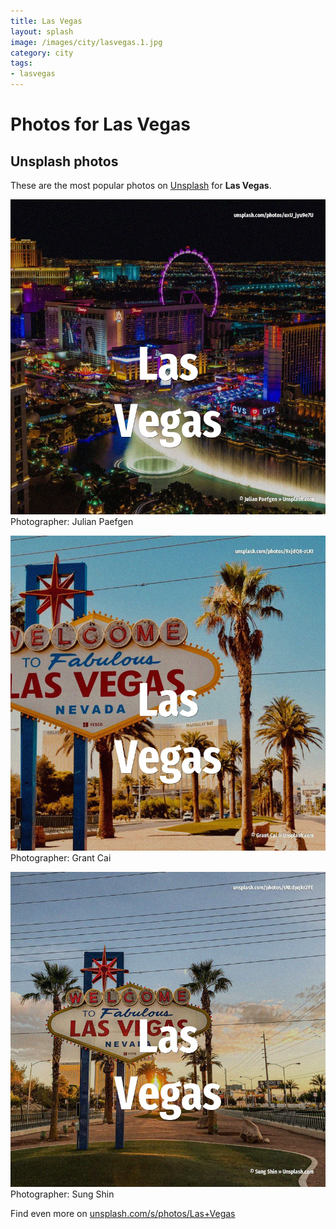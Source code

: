 ```yaml
---
title: Las Vegas
layout: splash
image: /images/city/lasvegas.1.jpg
category: city
tags:
- lasvegas
---
```

# Photos for Las Vegas
 
## Unsplash photos
These are the most popular photos on [Unsplash](https://unsplash.com) for **Las Vegas**.
 
![Las Vegas](/images/city/lasvegas.1.jpg)
Photographer:  Julian Paefgen
 
![Las Vegas](/images/city/lasvegas.2.jpg)
Photographer:  Grant Cai
 
![Las Vegas](/images/city/lasvegas.3.jpg)
Photographer:  Sung Shin
 
Find even more on [unsplash.com/s/photos/Las+Vegas](https://unsplash.com/s/photos/Las+Vegas)
 
